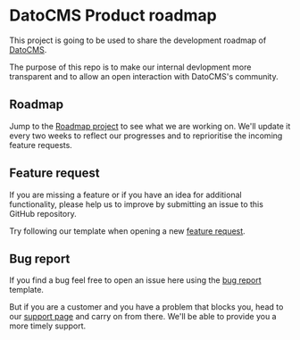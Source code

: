 # DatoCMS Product roadmap

This project is going to be used to share the development roadmap of [DatoCMS](https://www.datocms.com/).

The purpose of this repo is to make our internal devlopment more transparent and to allow an open interaction with DatoCMS's community.

## Roadmap

Jump to the [Roadmap project](https://github.com/datocms/product-roadmap/projects/2) to see what we are working on. We'll update it every two weeks to reflect our progresses and to reprioritise the incoming feature requests.

## Feature request

If you are missing a feature or if you have an idea for additional functionality, please help us to improve by submitting an issue to this GitHub repository.

Try following our template when opening a new [feature request](https://github.com/datocms/product-roadmap/issues/new?assignees=&labels=&template=feature_request.md&title=).

## Bug report

If you find a bug feel free to open an issue here using the [bug report](https://github.com/datocms/product-roadmap/issues/new?assignees=&labels=type%3A+bug&template=bug_report.md&title=) template.

But if you are a customer and you have a problem that blocks you, head to our 
[support page](https://www.datocms.com/support/) and carry on from there. We'll be able to provide you a more timely support.
